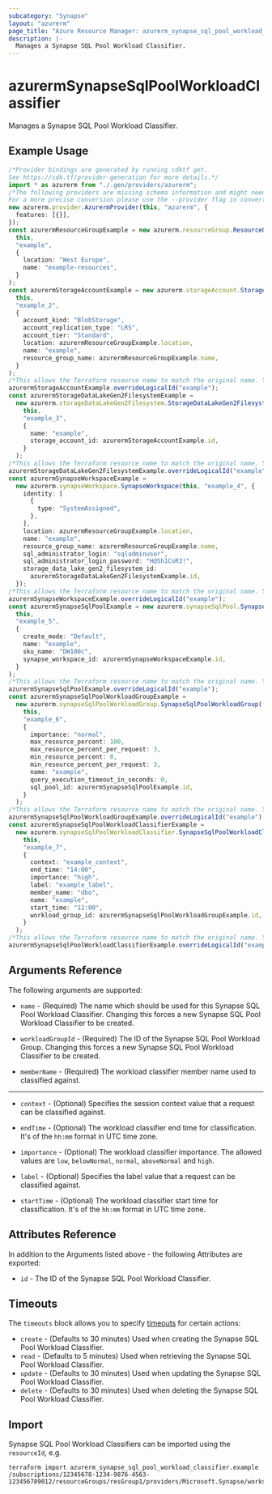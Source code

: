 ```yaml
---
subcategory: "Synapse"
layout: "azurerm"
page_title: "Azure Resource Manager: azurerm_synapse_sql_pool_workload_classifier"
description: |-
  Manages a Synapse SQL Pool Workload Classifier.
---
```


# azurermSynapseSqlPoolWorkloadClassifier

Manages a Synapse SQL Pool Workload Classifier.

## Example Usage

```typescript
/*Provider bindings are generated by running cdktf get.
See https://cdk.tf/provider-generation for more details.*/
import * as azurerm from "./.gen/providers/azurerm";
/*The following providers are missing schema information and might need manual adjustments to synthesize correctly: azurerm.
For a more precise conversion please use the --provider flag in convert.*/
new azurerm.provider.AzurermProvider(this, "azurerm", {
  features: [{}],
});
const azurermResourceGroupExample = new azurerm.resourceGroup.ResourceGroup(
  this,
  "example",
  {
    location: "West Europe",
    name: "example-resources",
  }
);
const azurermStorageAccountExample = new azurerm.storageAccount.StorageAccount(
  this,
  "example_2",
  {
    account_kind: "BlobStorage",
    account_replication_type: "LRS",
    account_tier: "Standard",
    location: azurermResourceGroupExample.location,
    name: "example",
    resource_group_name: azurermResourceGroupExample.name,
  }
);
/*This allows the Terraform resource name to match the original name. You can remove the call if you don't need them to match.*/
azurermStorageAccountExample.overrideLogicalId("example");
const azurermStorageDataLakeGen2FilesystemExample =
  new azurerm.storageDataLakeGen2Filesystem.StorageDataLakeGen2Filesystem(
    this,
    "example_3",
    {
      name: "example",
      storage_account_id: azurermStorageAccountExample.id,
    }
  );
/*This allows the Terraform resource name to match the original name. You can remove the call if you don't need them to match.*/
azurermStorageDataLakeGen2FilesystemExample.overrideLogicalId("example");
const azurermSynapseWorkspaceExample =
  new azurerm.synapseWorkspace.SynapseWorkspace(this, "example_4", {
    identity: [
      {
        type: "SystemAssigned",
      },
    ],
    location: azurermResourceGroupExample.location,
    name: "example",
    resource_group_name: azurermResourceGroupExample.name,
    sql_administrator_login: "sqladminuser",
    sql_administrator_login_password: "H@Sh1CoR3!",
    storage_data_lake_gen2_filesystem_id:
      azurermStorageDataLakeGen2FilesystemExample.id,
  });
/*This allows the Terraform resource name to match the original name. You can remove the call if you don't need them to match.*/
azurermSynapseWorkspaceExample.overrideLogicalId("example");
const azurermSynapseSqlPoolExample = new azurerm.synapseSqlPool.SynapseSqlPool(
  this,
  "example_5",
  {
    create_mode: "Default",
    name: "example",
    sku_name: "DW100c",
    synapse_workspace_id: azurermSynapseWorkspaceExample.id,
  }
);
/*This allows the Terraform resource name to match the original name. You can remove the call if you don't need them to match.*/
azurermSynapseSqlPoolExample.overrideLogicalId("example");
const azurermSynapseSqlPoolWorkloadGroupExample =
  new azurerm.synapseSqlPoolWorkloadGroup.SynapseSqlPoolWorkloadGroup(
    this,
    "example_6",
    {
      importance: "normal",
      max_resource_percent: 100,
      max_resource_percent_per_request: 3,
      min_resource_percent: 0,
      min_resource_percent_per_request: 3,
      name: "example",
      query_execution_timeout_in_seconds: 0,
      sql_pool_id: azurermSynapseSqlPoolExample.id,
    }
  );
/*This allows the Terraform resource name to match the original name. You can remove the call if you don't need them to match.*/
azurermSynapseSqlPoolWorkloadGroupExample.overrideLogicalId("example");
const azurermSynapseSqlPoolWorkloadClassifierExample =
  new azurerm.synapseSqlPoolWorkloadClassifier.SynapseSqlPoolWorkloadClassifier(
    this,
    "example_7",
    {
      context: "example_context",
      end_time: "14:00",
      importance: "high",
      label: "example_label",
      member_name: "dbo",
      name: "example",
      start_time: "12:00",
      workload_group_id: azurermSynapseSqlPoolWorkloadGroupExample.id,
    }
  );
/*This allows the Terraform resource name to match the original name. You can remove the call if you don't need them to match.*/
azurermSynapseSqlPoolWorkloadClassifierExample.overrideLogicalId("example");

```

## Arguments Reference

The following arguments are supported:

*   `name` - (Required) The name which should be used for this Synapse SQL Pool Workload Classifier. Changing this forces a new Synapse SQL Pool Workload Classifier to be created.

*   `workloadGroupId` - (Required) The ID of the Synapse SQL Pool Workload Group. Changing this forces a new Synapse SQL Pool Workload Classifier to be created.

*   `memberName` - (Required) The workload classifier member name used to classified against.

***

*   `context` - (Optional) Specifies the session context value that a request can be classified against.

*   `endTime` - (Optional) The workload classifier end time for classification. It's of the `hh:mm` format in UTC time zone.

*   `importance` - (Optional) The workload classifier importance. The allowed values are `low`, `belowNormal`, `normal`, `aboveNormal` and `high`.

*   `label` - (Optional) Specifies the label value that a request can be classified against.

*   `startTime` - (Optional) The workload classifier start time for classification. It's of the `hh:mm` format in UTC time zone.

## Attributes Reference

In addition to the Arguments listed above - the following Attributes are exported:

* `id` - The ID of the Synapse SQL Pool Workload Classifier.

## Timeouts

The `timeouts` block allows you to specify [timeouts](https://www.terraform.io/language/resources/syntax#operation-timeouts) for certain actions:

* `create` - (Defaults to 30 minutes) Used when creating the Synapse SQL Pool Workload Classifier.
* `read` - (Defaults to 5 minutes) Used when retrieving the Synapse SQL Pool Workload Classifier.
* `update` - (Defaults to 30 minutes) Used when updating the Synapse SQL Pool Workload Classifier.
* `delete` - (Defaults to 30 minutes) Used when deleting the Synapse SQL Pool Workload Classifier.

## Import

Synapse SQL Pool Workload Classifiers can be imported using the `resourceId`, e.g.

```console
terraform import azurerm_synapse_sql_pool_workload_classifier.example /subscriptions/12345678-1234-9876-4563-123456789012/resourceGroups/resGroup1/providers/Microsoft.Synapse/workspaces/workspace1/sqlPools/sqlPool1/workloadGroups/workloadGroup1/workloadClassifiers/workloadClassifier1
```
